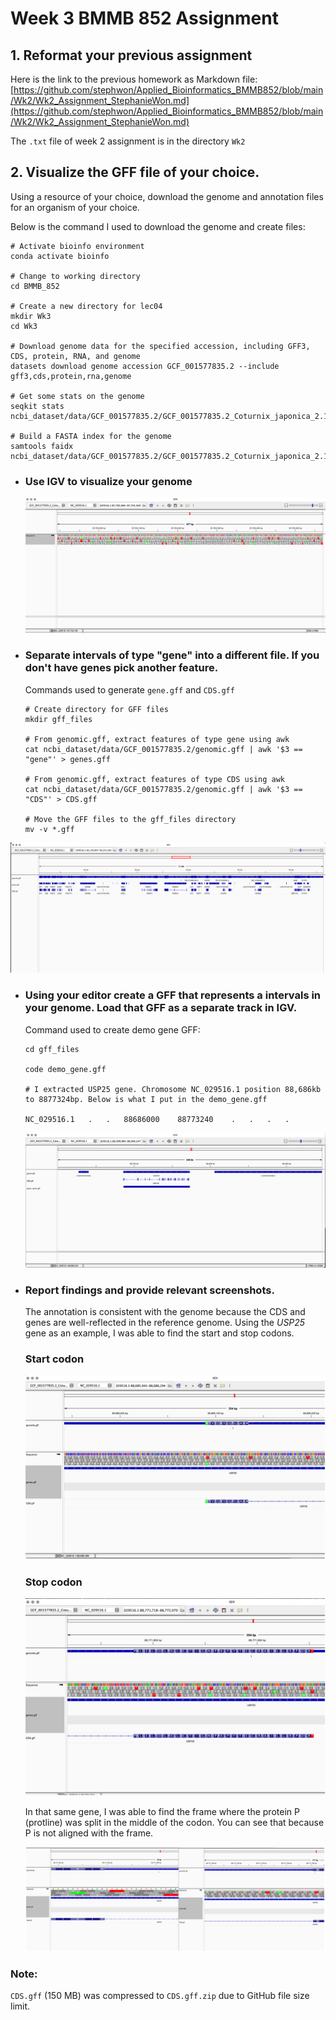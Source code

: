 # Week 3 BMMB 852 Assignment

## 1. Reformat your previous assignment
Here is the link to the previous homework as Markdown file:
[https://github.com/stephwon/Applied_Bioinformatics_BMMB852/blob/main/Wk2/Wk2_Assignment_StephanieWon.md](https://github.com/stephwon/Applied_Bioinformatics_BMMB852/blob/main/Wk2/Wk2_Assignment_StephanieWon.md)

The `.txt` file of week 2 assignment is in the directory `Wk2`

## 2. Visualize the GFF file of your choice.
Using a resource of your choice, download the genome and annotation files for an organism of your choice.

Below is the command I used to download the genome and create files:

```
# Activate bioinfo environment
conda activate bioinfo

# Change to working directory
cd BMMB_852

# Create a new directory for lec04
mkdir Wk3
cd Wk3

# Download genome data for the specified accession, including GFF3, CDS, protein, RNA, and genome
datasets download genome accession GCF_001577835.2 --include gff3,cds,protein,rna,genome

# Get some stats on the genome
seqkit stats ncbi_dataset/data/GCF_001577835.2/GCF_001577835.2_Coturnix_japonica_2.1_genomic.fna

# Build a FASTA index for the genome
samtools faidx ncbi_dataset/data/GCF_001577835.2/GCF_001577835.2_Coturnix_japonica_2.1_genomic.fna

```

* ### Use IGV to visualize your genome
  ![genome](https://github.com/stephwon/Applied_Bioinformatics_BMMB852/blob/main/Wk3/image/IGV_genome_viz.png)


* ### Separate intervals of type "gene" into a different file. If you don't have genes pick another feature.

  Commands used to generate `gene.gff` and `CDS.gff`
  
  ```
  # Create directory for GFF files
  mkdir gff_files
  
  # From genomic.gff, extract features of type gene using awk
  cat ncbi_dataset/data/GCF_001577835.2/genomic.gff | awk '$3 == "gene"' > genes.gff
  
  # From genomic.gff, extract features of type CDS using awk
  cat ncbi_dataset/data/GCF_001577835.2/genomic.gff | awk '$3 == "CDS"' > CDS.gff
  
  # Move the GFF files to the gff_files directory
  mv -v *.gff
  ```

![gene-cds vis](https://github.com/stephwon/Applied_Bioinformatics_BMMB852/blob/main/Wk3/image/IGV_gene_cds_viz.png)


* ### Using your editor create a GFF that represents a intervals in your genome. Load that GFF as a separate track in IGV.
  Command used to create demo gene GFF:
  ```
  cd gff_files
  
  code demo_gene.gff
  
  # I extracted USP25 gene. Chromosome NC_029516.1 position 88,686kb to 8877324bp. Below is what I put in the demo_gene.gff
  
  NC_029516.1	.	.	88686000	88773240	.	.	.	.
  ```
  
  ![demo gene](https://github.com/stephwon/Applied_Bioinformatics_BMMB852/blob/main/Wk3/image/IGV_demo-gene_viz.png)

* ### Report findings and provide relevant screenshots.
  
  The annotation is consistent with the genome because the CDS and genes are well-reflected in the reference genome. Using the *USP25* gene as an example, I was able to find the start and stop codons.

  ### Start codon
  ![start codon](https://github.com/stephwon/Applied_Bioinformatics_BMMB852/blob/main/Wk3/image/IGV_findings_start-codon.jpg)

  ### Stop codon
  ![stop codon](https://github.com/stephwon/Applied_Bioinformatics_BMMB852/blob/main/Wk3/image/IGV_findings_stop-codon.jpg)

  In that same gene, I was able to find the frame where the protein P (protline) was split in the middle of the codon. You can see that because P is not aligned with the frame.

  ![findings](https://github.com/stephwon/Applied_Bioinformatics_BMMB852/blob/main/Wk3/image/IGV_findings.png)

### Note:
`CDS.gff` (150 MB) was compressed to `CDS.gff.zip` due to GitHub file size limit.
